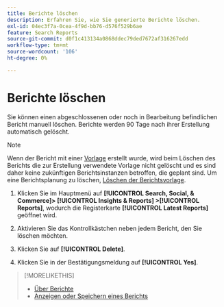 ```yaml
---
title: Berichte löschen
description: Erfahren Sie, wie Sie generierte Berichte löschen.
exl-id: 04ec3f7a-0cea-4f9d-bb76-d576f529b6ae
feature: Search Reports
source-git-commit: d0f1c413134a0868ddec79ded7672af316267edd
workflow-type: tm+mt
source-wordcount: '106'
ht-degree: 0%

---
```


# Berichte löschen

Sie können einen abgeschlossenen oder noch in Bearbeitung befindlichen Bericht manuell löschen. Berichte werden 90 Tage nach ihrer Erstellung automatisch gelöscht.

>[!NOTE]
>
>Wenn der Bericht mit einer [Vorlage](/help/search-social-commerce/reports/automation/templates/template-about.md) erstellt wurde, wird beim Löschen des Berichts die zur Erstellung verwendete Vorlage nicht gelöscht und es sind daher keine zukünftigen Berichtsinstanzen betroffen, die geplant sind. Um eine Berichtsplanung zu löschen, [Löschen der Berichtsvorlage](/help/search-social-commerce/reports/automation/templates/template-delete.md).

1. Klicken Sie im Hauptmenü auf **[!UICONTROL Search, Social, & Commerce]> [!UICONTROL Insights & Reports] >[!UICONTROL Reports]**, wodurch die Registerkarte **[!UICONTROL Latest Reports]** geöffnet wird.

1. Aktivieren Sie das Kontrollkästchen neben jedem Bericht, den Sie löschen möchten.

1. Klicken Sie auf **[!UICONTROL Delete]**.

1. Klicken Sie in der Bestätigungsmeldung auf **[!UICONTROL Yes]**.

>[!MORELIKETHIS]
>
>* [Über Berichte](/help/search-social-commerce/reports/report-about.md)
>* [Anzeigen oder Speichern eines Berichts](/help/search-social-commerce/reports/management/report-view-save.md)
